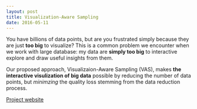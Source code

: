 ```yaml
---
layout: post
title: Visualization-Aware Sampling
date: 2016-05-11
---
```


You have billions of data points, but are you frustrated simply because they are
just **too big** to visualize? This is a common problem we encounter when we
work with large database: my data are **simply too big** to interactive explore
and draw useful insights from them.

Our proposed approach, Visualizaion-Aware Sampling (VAS), makes **the
interactive visulization of big data** possible by reducing the number of data
points, but *minimzing* the quality loss stemming from the data reduction
process.

[Project website](http://yongjoopark.com/vas)

